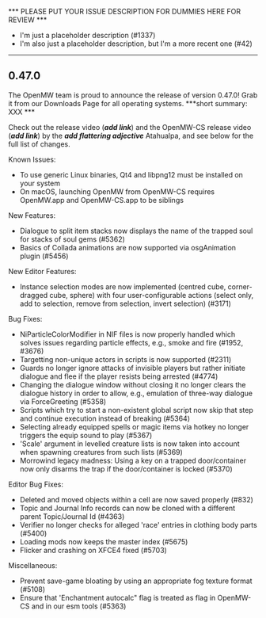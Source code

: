 *** PLEASE PUT YOUR ISSUE DESCRIPTION FOR DUMMIES HERE FOR REVIEW ***

- I'm just a placeholder description (#1337)
- I'm also just a placeholder description, but I'm a more recent one (#42)

***

0.47.0
------

The OpenMW team is proud to announce the release of version 0.47.0! Grab it from our Downloads Page for all operating systems. ***short summary: XXX ***

Check out the release video (***add link***) and the OpenMW-CS release video (***add link***) by the ***add flattering adjective*** Atahualpa, and see below for the full list of changes.

Known Issues:
- To use generic Linux binaries, Qt4 and libpng12 must be installed on your system
- On macOS, launching OpenMW from OpenMW-CS requires OpenMW.app and OpenMW-CS.app to be siblings

New Features:
- Dialogue to split item stacks now displays the name of the trapped soul for stacks of soul gems (#5362)
- Basics of Collada animations are now supported via osgAnimation plugin (#5456)

New Editor Features:
- Instance selection modes are now implemented (centred cube, corner-dragged cube, sphere) with four user-configurable actions (select only, add to selection, remove from selection, invert selection) (#3171)

Bug Fixes:
- NiParticleColorModifier in NIF files is now properly handled which solves issues regarding particle effects, e.g., smoke and fire (#1952, #3676)
- Targetting non-unique actors in scripts is now supported (#2311)
- Guards no longer ignore attacks of invisible players but rather initiate dialogue and flee if the player resists being arrested (#4774)
- Changing the dialogue window without closing it no longer clears the dialogue history in order to allow, e.g., emulation of three-way dialogue via ForceGreeting (#5358)
- Scripts which try to start a non-existent global script now skip that step and continue execution instead of breaking (#5364)
- Selecting already equipped spells or magic items via hotkey no longer triggers the equip sound to play (#5367)
- 'Scale' argument in levelled creature lists is now taken into account when spawning creatures from such lists (#5369)
- Morrowind legacy madness: Using a key on a trapped door/container now only disarms the trap if the door/container is locked (#5370)

Editor Bug Fixes:
- Deleted and moved objects within a cell are now saved properly (#832)
- Topic and Journal Info records can now be cloned with a different parent Topic/Journal Id (#4363)
- Verifier no longer checks for alleged 'race' entries in clothing body parts (#5400)
- Loading mods now keeps the master index (#5675)
- Flicker and crashing on XFCE4 fixed (#5703)

Miscellaneous:
- Prevent save-game bloating by using an appropriate fog texture format (#5108)
- Ensure that 'Enchantment autocalc" flag is treated as flag in OpenMW-CS and in our esm tools (#5363)
